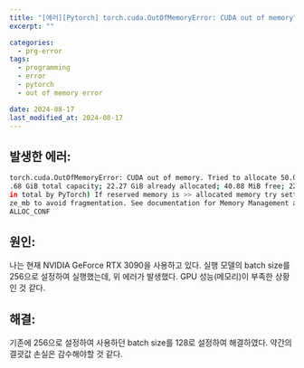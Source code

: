 ```yaml
---
title: "[에러][Pytorch] torch.cuda.OutOfMemoryError: CUDA out of memory"
excerpt: ""

categories:
  - prg-error
tags:
  - programming
  - error
  - pytorch
  - out of memory error

date: 2024-08-17
last_modified_at: 2024-08-17
---
```


## 발생한 에러:
```bash
torch.cuda.OutOfMemoryError: CUDA out of memory. Tried to allocate 50.00 MiB (GPU 0; 23
.68 GiB total capacity; 22.27 GiB already allocated; 40.88 MiB free; 22.63 GiB reserved
in total by PyTorch) If reserved memory is >> allocated memory try setting max_split_si
ze_mb to avoid fragmentation. See documentation for Memory Management and PYTORCH_CUDA_
ALLOC_CONF
```

## 원인:
나는 현재 NVIDIA GeForce RTX 3090을 사용하고 있다. 실행 모델의 batch size를 256으로 설정하여 실행했는데, 위 에러가 발생했다. GPU 성능(메모리)이 부족한 상황인 것 같다.


## 해결:
기존에 256으로 설정하여 사용하던 batch size를 128로 설정하여 해결하였다. 약간의 결괏값 손실은 감수해야할 것 같다.